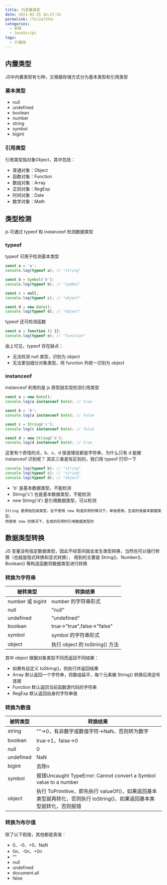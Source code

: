 ```yaml
---
title: JS变量类型
date: 2021-03-25 16:27:33
permalink: /fe/2a7254/
categories:
  - 前端
  - JavaScript
tags:
  - JS基础
---
```

## 内置类型
JS中内置类型有七种，又根据存储方式分为基本类型和引用类型

### 基本类型
- null
- undefined
- boolean
- number
- string
- symbol
- bigint

### 引用类型
引用类型指对象Object，其中包括：
- 普通对象：Object
- 函数对象：Function
- 数组对象：Array
- 正则对象：RegExp
- 时间对象：Date
- 数学对象：Math

## 类型检测
js 可通过 typeof 和 instanceof 检测数据类型

### typeof
typeof 可用于检测基本类型
```javascript
const a = 'a';
console.log(typeof a); // "string"

const b = Symbol('b');
console.log(typeof b); // "symbol"

const c = null;
console.log(typeof c); // "object"

const d = new Date();
console.log(typeof d); // "object"
```
typeof 还可检测函数
```javascript
const e = function () {};
console.log(typeof e); // "function"
```
由上可见，typeof 存在缺点：
- 无法检测 null 类型，识别为 object
- 无法更加细分对象类型，除 function 外统一识别为 object

### instanceof
instanceof 利用的是 js 原型链实现检测引用类型
```javascript
const a = new Date();
console.log(a instanceof Date); // true

const b = 'b';
console.log(a instanceof Date); // false

const c = String('c');
console.log(c instanceof Date); // false

const d = new String('d');
console.log(d instanceof Date); // true
```
这里有个奇怪的点，b、c、d 按道理说都是字符串，为什么只有 d 能被 instanceof 识别呢？
其实三者是有区别的，我们用 typeof 打印一下
```javascript
console.log(typeof b); // "string"
console.log(typeof c); // "string"
console.log(typeof d); // "object"
```
- 'b' 是基本数据类型，不能检测
- String('c') 也是基本数据类型，不能检测
- new String('d') 是引用数据类型，可以检测
```!
String 是原始包装类型，在不使用 new 构造实例的情况下，单独使用，生成的是基本数据类型，
而使用 new 的情况下，生成的实例时引用数据类型的
```

## 数据类型转换
JS 变量没有指定数据类型，因此不经意间就会发生类型转换，当然也可以强行转换（也就是隐式转换和显式转换），
用到的主要是 String()、Number()、Boolean() 等构造函数将数据类型进行转换

### 转换为字符串
|被转类型|转换结果|
|-|-|
|number 或 bigint|number 的字符串形式|
|null|"null"|
|undefined|"undefined"|
|boolean|true->"true",false->"false"|
|symbol|symbol 的字符串形式|
|object|执行 object 的 toString() 方法|
其中 object 根据对象类型不同而返回不同结果：
- 如果有自定义 toString()，则执行并返回结果
- Array 默认返回一个字符串，将数组扁平，每个元素被 String() 转换后用逗号连接
- Function 默认返回当前函数源代码的字符串
- RegExp 默认返回自身的字符串值

### 转换为数值
|被转类型|转换结果|
|-|-|
|string|""->0，有非数字或数值字符->NaN，否则转为数字|
|boolean|true->1，false->0|
|null|0|
|undefined|NaN|
|bigint|去除n|
|symbol|报错Uncaught TypeError: Cannot convert a Symbol value to a number|
|object|执行 ToPrimitive，即先执行 valueOf()，如果返回基本类型就再转化，否则执行 toString()，如果返回基本类型就转化，否则报错|

### 转换为布尔值
除了以下假值，其他都是真值：
- 0、-0、+0、NaN
- 0n、-0n、+0n
- ""
- null
- undefined
- document.all
- false